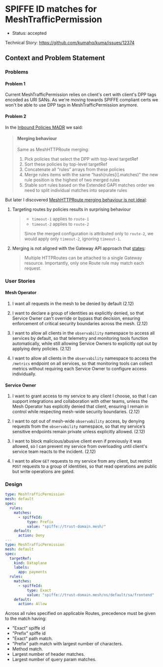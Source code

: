 # SPIFFE ID matches for MeshTrafficPermission

* Status: accepted

Technical Story: https://github.com/kumahq/kuma/issues/12374

## Context and Problem Statement

### Problems

#### Problem 1

Current MeshTrafficPermission relies on client's cert with client's DPP tags encoded as URI SANs.
As we're moving towards SPIFFE compliant certs we won't be able to use DPP tags in MeshTrafficPermission anymore.

#### Problem 2

In the [Inbound Policies MADR](https://docs.google.com/document/d/1tdIOVVYObHbGKX1AFhbPH3ZQKYvpQG-2s6ShHSECaXM) we said:

> #### Merging behaviour
> Same as MeshHTTPRoute merging:
> 1. Pick policies that select the DPP with top-level targetRef
> 2. Sort these policies by top-level targetRef
> 3. Concatenate all “rules” arrays from these policies
> 4. Merge rules items with the same “hash(rules[i].matches)”
> the new rule position is the highest of two merged rules
> 5. Stable sort rules based on the Extended GAPI matches order
> we need to split individual matches into separate rules

But later I discovered [MeshHTTPRoute merging behaviour is not ideal](https://github.com/kumahq/kuma/issues/13440):

1. Targeting routes by policies results in surprising behaviour

    > * `timeout-1` applies to `route-1`
    > * `timeout-2` applies to `route-2`
    > 
    > Since the merged configuration is attributed only to `route-2`, we would apply only `timeout-2`, ignoring `timeout-1`.

2. Merging is not aligned with the Gateway API approach that [states](https://gateway-api.sigs.k8s.io/api-types/httproute/#merging):
    > Multiple HTTPRoutes can be attached to a single Gateway resource. Importantly, only one Route rule may match each request.

### User Stories

#### Mesh Operator

1. I want all requests in the mesh to be denied by default (2.12)

2. I want to declare a group of identities as explicitly denied,
   so that Service Owner can't override or bypass that decision,
   ensuring enforcement of critical security boundaries across the mesh. (2.12) 

3. I want to allow all clients in the `observability` namespace to access all services by default,
   so that telemetry and monitoring tools function automatically,
   while still allowing Service Owners to explicitly opt out by applying deny policies. (2.12)

4. I want to allow all clients in the `observability` namespace to access the `/metrics` endpoint on all services,
   so that monitoring tools can collect metrics without requiring each Service Owner to configure access individually.

#### Service Owner

1. I want to grant access to my service to any client I choose,
   so that I can support integrations and collaboration with other teams,
   unless the Mesh Operator has explicitly denied that client,
   ensuring I remain in control while respecting mesh-wide security boundaries. (2.12)

2. I want to opt out of mesh-wide `observability` access,
   by denying requests from the `observability` namespace,
   so that my service’s sensitive endpoints remain private unless explicitly allowed. (2.12)

3. I want to block malicious/abusive client even if previously it was allowed,
   so I can prevent my service from overloading until client's service team reacts to the incident. (2.12)

4. I want to allow `GET` requests to my service from any client, but restrict `POST` requests to a group of identities,
   so that read operations are public but write operations are gated.

### Design

```yaml
type: MeshTrafficPermission
mesh: default
spec:
  rules:
    matches:
      - spiffeId:
          type: Prefix
          value: "spiffe://trust-domain.mesh/"
    default:
      action: Deny
---
type: MeshTrafficPermission
mesh: default
spec:
  targetRef:
    kind: Dataplane
    labels:
      app: payments
  rules:
    matches:
      - spiffeId:
          type: Exact
          value: "spiffe://trust-domain.mesh/ns/default/sa/frontend"
    default:
      action: Allow
```

Across all rules specified on applicable Routes, precedence must be given to the match having:
* "Exact" spiffe id
* "Prefix" spiffe id
* "Exact" path match.
* "Prefix" path match with largest number of characters.
* Method match.
* Largest number of header matches.
* Largest number of query param matches.
